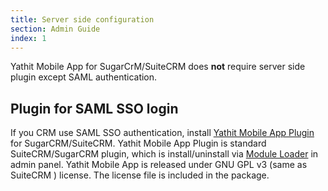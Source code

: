 ```yaml
---
title: Server side configuration
section: Admin Guide
index: 1
---
```


Yathit Mobile App for SugarCrM/SuiteCRM does **not** require server side plugin except SAML authentication. 

## Plugin for SAML SSO login

If you CRM use SAML SSO authentication, install [Yathit Mobile App Plugin](https://yathit-assets.storage.googleapis.com/code/yathit_mobile_app_plugin.zip) for SugarCRM/SuiteCRM. Yathit Mobile App Plugin is standard SuiteCRM/SugarCRM plugin, which is install/uninstall via [Module Loader](https://docs.suitecrm.com/admin/administration-panel/developer-tools/#_module_loader) in admin panel. Yathit Mobile App is released under GNU GPL v3 (same as SuiteCRM ) license. The license file is included in the package. 

